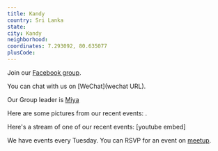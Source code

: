 ```yaml
---
title: Kandy
country: Sri Lanka
state: 
city: Kandy
neighborhood: 
coordinates: 7.293092, 80.635077
plusCode:
---
```

Join our [Facebook group](https://www.facebook.com/groups/free.code.camp.kandy).

You can chat with us on [WeChat](wechat URL).

Our Group leader is [Miya](freecodecamp.org/miya)

Here are some pictures from our recent events:
![]().

Here's a stream of one of our recent events:
[youtube embed]

We have events every Tuesday. You can RSVP for an event on [meetup](meetupurl).
